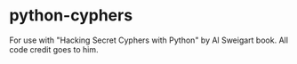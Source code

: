 # python-cyphers
For use with "Hacking Secret Cyphers with Python" by Al Sweigart book. All code credit goes to him.
